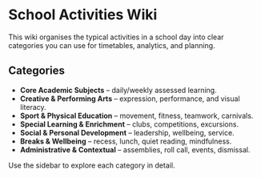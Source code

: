 # School Activities Wiki

This wiki organises the typical activities in a school day into clear categories you can use for timetables, analytics, and planning.

## Categories
- **Core Academic Subjects** – daily/weekly assessed learning.
- **Creative & Performing Arts** – expression, performance, and visual literacy.
- **Sport & Physical Education** – movement, fitness, teamwork, carnivals.
- **Special Learning & Enrichment** – clubs, competitions, excursions.
- **Social & Personal Development** – leadership, wellbeing, service.
- **Breaks & Wellbeing** – recess, lunch, quiet reading, mindfulness.
- **Administrative & Contextual** – assemblies, roll call, events, dismissal.

Use the sidebar to explore each category in detail.
